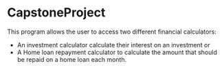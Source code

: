 # CapstoneProject
This program  allows the user to access two different financial calculators: 
- An investment calculator calculate their interest on an investment or 
- A Home loan repayment calculator to calculate the amount that should be repaid on a home loan each month.
